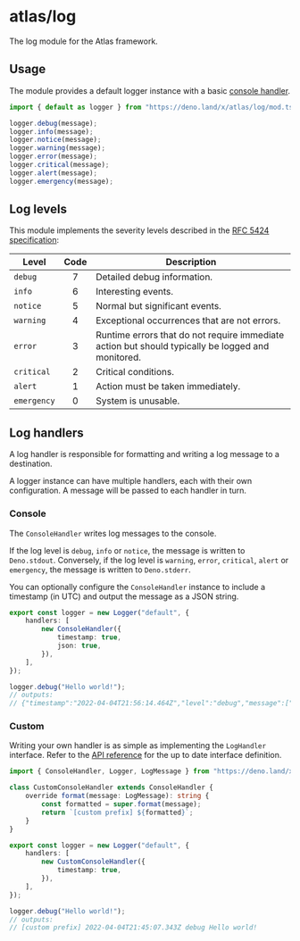 # atlas/log

The log module for the Atlas framework.

## Usage

The module provides a default logger instance with a basic [console handler](#console).

```ts
import { default as logger } from "https://deno.land/x/atlas/log/mod.ts";

logger.debug(message);
logger.info(message);
logger.notice(message);
logger.warning(message);
logger.error(message);
logger.critical(message);
logger.alert(message);
logger.emergency(message);
```

## Log levels

This module implements the severity levels described in the
[RFC 5424 specification](https://datatracker.ietf.org/doc/html/rfc5424#section-6.2.1):

| Level       | Code | Description                                                                                       |
| ----------- | :--: | ------------------------------------------------------------------------------------------------- |
| `debug`     |  7   | Detailed debug information.                                                                       |
| `info`      |  6   | Interesting events.                                                                               |
| `notice`    |  5   | Normal but significant events.                                                                    |
| `warning`   |  4   | Exceptional occurrences that are not errors.                                                      |
| `error`     |  3   | Runtime errors that do not require immediate action but should typically be logged and monitored. |
| `critical`  |  2   | Critical conditions.                                                                              |
| `alert`     |  1   | Action must be taken immediately.                                                                 |
| `emergency` |  0   | System is unusable.                                                                               |

## Log handlers

A log handler is responsible for formatting and writing a log message to a destination.

A logger instance can have multiple handlers, each with their own configuration. A message will be
passed to each handler in turn.

### Console

The `ConsoleHandler` writes log messages to the console.

If the log level is `debug`, `info` or `notice`, the message is written to `Deno.stdout`.
Conversely, if the log level is `warning`, `error`, `critical`, `alert` or `emergency`, the message
is written to `Deno.stderr`.

You can optionally configure the `ConsoleHandler` instance to include a timestamp (in UTC) and
output the message as a JSON string.

```ts
export const logger = new Logger("default", {
	handlers: [
		new ConsoleHandler({
			timestamp: true,
			json: true,
		}),
	],
});

logger.debug("Hello world!");
// outputs:
// {"timestamp":"2022-04-04T21:56:14.464Z","level":"debug","message":["Hello world!"]}
```

### Custom

Writing your own handler is as simple as implementing the `LogHandler` interface. Refer to the
[API reference](https://doc.deno.land/https://deno.land/x/atlas@v0.2.0/log/handler.ts/~/LogHandler)
for the up to date interface definition.

```ts
import { ConsoleHandler, Logger, LogMessage } from "https://deno.land/x/atlas/log/mod.ts";

class CustomConsoleHandler extends ConsoleHandler {
	override format(message: LogMessage): string {
		const formatted = super.format(message);
		return `[custom prefix] ${formatted}`;
	}
}

export const logger = new Logger("default", {
	handlers: [
		new CustomConsoleHandler({
			timestamp: true,
		}),
	],
});

logger.debug("Hello world!");
// outputs:
// [custom prefix] 2022-04-04T21:45:07.343Z debug Hello world!
```
